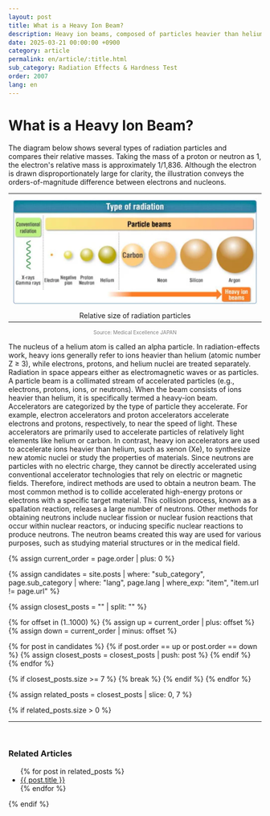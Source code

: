 ```yaml
---
layout: post
title: What is a Heavy Ion Beam?
description: Heavy ion beams, composed of particles heavier than helium, are essential tools in evaluating radiation effects on semiconductors and space electronics.
date: 2025-03-21 00:00:00 +0900
category: article
permalink: en/article/:title.html
sub_category: Radiation Effects & Hardness Test
order: 2007
lang: en
---
```


# What is a Heavy Ion Beam?

The diagram below shows several types of radiation particles and compares their relative masses.
Taking the mass of a proton or neutron as 1, the electron's relative mass is approximately 1/1,836.
Although the electron is drawn disproportionately large for clarity, the illustration conveys the orders-of-magnitude difference between electrons and nucleons.

<table align="center" style="border: none; border-collapse: collapse;">
  <tr>
    <td align="center" style="border: none;">
      <img src="/assets/Articles/방사선의 종류_en.webp" style="width: 100%; max-width: 800px;" alt="Relative size of radiation particles">
      <div style="margin-top: 10px;">Relative size of radiation particles</div>
    </td>
  </tr>
</table>
<p style="font-size: 10px; color: gray; text-align: center;">
Source: Medical Excellence JAPAN
</p> 

The nucleus of a helium atom is called an alpha particle.
In radiation-effects work, heavy ions generally refer to ions heavier than helium (atomic number Z ≥ 3), while electrons, protons, and helium nuclei are treated separately.
Radiation in space appears either as electromagnetic waves or as particles.
A particle beam is a collimated stream of accelerated particles (e.g., electrons, protons, ions, or neutrons).
When the beam consists of ions heavier than helium, it is specifically termed a heavy-ion beam.
<br>
Accelerators are categorized by the type of particle they accelerate. For example, electron accelerators and proton accelerators accelerate electrons and protons, respectively, to near the speed of light. These accelerators are primarily used to accelerate particles of relatively light elements like helium or carbon.
In contrast, heavy ion accelerators are used to accelerate ions heavier than helium, such as xenon (Xe), to synthesize new atomic nuclei or study the properties of materials.
Since neutrons are particles with no electric charge, they cannot be directly accelerated using conventional accelerator technologies that rely on electric or magnetic fields. Therefore, indirect methods are used to obtain a neutron beam. The most common method is to collide accelerated high-energy protons or electrons with a specific target material. This collision process, known as a spallation reaction, releases a large number of neutrons.
Other methods for obtaining neutrons include nuclear fission or nuclear fusion reactions that occur within nuclear reactors, or inducing specific nuclear reactions to produce neutrons. The neutron beams created this way are used for various purposes, such as studying material structures or in the medical field.

<!-- 관련 글 자동화 -->
{% assign current_order = page.order | plus: 0 %}

{% assign candidates = site.posts 
  | where: "sub_category", page.sub_category 
  | where: "lang", page.lang 
  | where_exp: "item", "item.url != page.url" 
%}

{% assign closest_posts = "" | split: "" %}

{% for offset in (1..1000) %}
  {% assign up = current_order | plus: offset %}
  {% assign down = current_order | minus: offset %}

  {% for post in candidates %}
    {% if post.order == up or post.order == down %}
      {% assign closest_posts = closest_posts | push: post %}
    {% endif %}
  {% endfor %}

  {% if closest_posts.size >= 7 %}
    {% break %}
  {% endif %}
{% endfor %}

{% assign related_posts = closest_posts | slice: 0, 7 %}

{% if related_posts.size > 0 %}
  <hr>
  <br>
  <h3>Related Articles</h3>
  <ul>
    {% for post in related_posts %}
      <li><a href="{{ post.url }}">{{ post.title }}</a></li>
    {% endfor %}
  </ul>
{% endif %}
